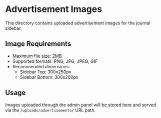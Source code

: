 # Advertisement Images

This directory contains uploaded advertisement images for the journal sidebar.

## Image Requirements

- Maximum file size: 2MB
- Supported formats: PNG, JPG, JPEG, GIF
- Recommended dimensions:
  - Sidebar Top: 300x250px
  - Sidebar Bottom: 300x200px

## Usage

Images uploaded through the admin panel will be stored here and served via the `/uploads/advertisements/` URL path.
